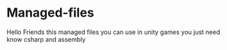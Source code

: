 # Managed-files
Hello Friends this managed files you can use in unity games you just need know csharp and assembly
